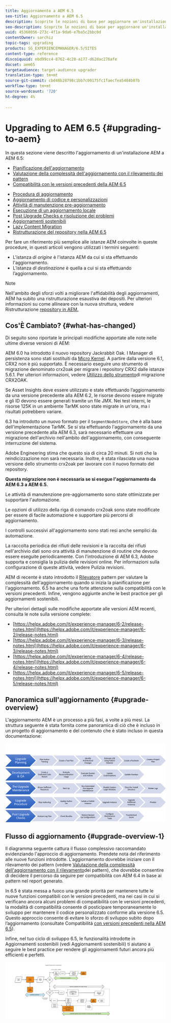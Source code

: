 ```yaml
---
title: Aggiornamento a AEM 6.5
seo-title: Aggiornamento a AEM 6.5
description: Scoprite le nozioni di base per aggiornare un'installazione AEM precedente a AEM 6.5.
seo-description: Scoprite le nozioni di base per aggiornare un'installazione AEM precedente a AEM 6.5.
uuid: 45368056-273c-4f1a-9da6-e7ba5c2bbc0d
contentOwner: sarchiz
topic-tags: upgrading
products: SG_EXPERIENCEMANAGER/6.5/SITES
content-type: reference
discoiquuid: ebd99cc4-8762-4c28-a177-d62dac276afe
docset: aem65
targetaudience: target-audience upgrader
translation-type: tm+mt
source-git-commit: cbd48b28798c1bb7c00175fc1faecfea5484b07b
workflow-type: tm+mt
source-wordcount: '720'
ht-degree: 4%

---
```



# Upgrading to AEM 6.5 {#upgrading-to-aem}

In questa sezione viene descritto l&#39;aggiornamento di un&#39;installazione AEM a AEM 6.5:

* [Pianificazione dell&#39;aggiornamento](/help/sites-deploying/upgrade-planning.md)
* [Valutazione della complessità dell&#39;aggiornamento con il rilevamento dei pattern](/help/sites-deploying/pattern-detector.md)
* [Compatibilità con le versioni precedenti della AEM 6.5](/help/sites-deploying/backward-compatibility.md)

<!--* [Using Offline Reindexing To Reduce Downtime During an Upgrade](/help/sites-deploying/upgrade-offline-reindexing.md)-->
* [Procedura di aggiornamento](/help/sites-deploying/upgrade-procedure.md)
* [Aggiornamento di codice e personalizzazioni](/help/sites-deploying/upgrading-code-and-customizations.md)
* [Attività di manutenzione pre-aggiornamento](/help/sites-deploying/pre-upgrade-maintenance-tasks.md)
* [Esecuzione di un aggiornamento locale](/help/sites-deploying/in-place-upgrade.md)
* [Post Upgrade Checks e risoluzione dei problemi](/help/sites-deploying/post-upgrade-checks-and-troubleshooting.md)
* [Aggiornamenti sostenibili](/help/sites-deploying/sustainable-upgrades.md)
* [Lazy Content Migration](/help/sites-deploying/lazy-content-migration.md)
* [Ristrutturazione del repository nella AEM 6.5](/help/sites-deploying/repository-restructuring.md)

Per fare un riferimento più semplice alle istanze AEM coinvolte in queste procedure, in questi articoli vengono utilizzati i termini seguenti:

* L&#39;istanza *di origine* è l&#39;istanza AEM da cui si sta effettuando l&#39;aggiornamento.
* L’istanza *di destinazione* è quella a cui si sta effettuando l’aggiornamento.

>[!NOTE]
>
>Nell&#39;ambito degli sforzi volti a migliorare l&#39;affidabilità degli aggiornamenti, AEM ha subito una ristrutturazione esaustiva dei depositi. Per ulteriori informazioni su come allineare con la nuova struttura, vedere Ristrutturazione [repository in AEM.](/help/sites-deploying/repository-restructuring.md)

## Cos&#39;È Cambiato? {#what-has-changed}

Di seguito sono riportate le principali modifiche apportate alle note nelle ultime diverse versioni di AEM:

AEM 6.0 ha introdotto il nuovo repository Jackrabbit Oak. I Manager di persistenza sono stati sostituiti da [Micro Kernel](/help/sites-deploying/platform.md#contentbody_title_4). A partire dalla versione 6.1, CRX2 non è più supportato. È necessario eseguire uno strumento di migrazione denominato crx2oak per migrare i repository CRX2 dalle istanze 5.6.1. Per ulteriori informazioni, vedere [Utilizzo dello strumento](/help/sites-deploying/using-crx2oak.md)di migrazione CRX2OAK.

Se Asset Insights deve essere utilizzato e state effettuando l’aggiornamento da una versione precedente alla AEM 6.2, le risorse devono essere migrate e gli ID devono essere generati tramite un file JMX. Nei test interni, le risorse 125K in un ambiente TarMK sono state migrate in un&#39;ora, ma i risultati potrebbero variare.

6.3 ha introdotto un nuovo formato per il `SegmentNodeStore`, che è alla base dell&#39;implementazione TarMK. Se si sta effettuando l&#39;aggiornamento da una versione precedente alla AEM 6.3, sarà necessario effettuare una migrazione dell&#39;archivio nell&#39;ambito dell&#39;aggiornamento, con conseguente interruzione del sistema.

 Adobe Engineering stima che questo sia di circa 20 minuti. Si noti che la reindicizzazione non sarà necessaria. Inoltre, è stata rilasciata una nuova versione dello strumento crx2oak per lavorare con il nuovo formato del repository.

**Questa migrazione non è necessaria se si esegue l&#39;aggiornamento da AEM 6.3 a AEM 6.5.**

Le attività di manutenzione pre-aggiornamento sono state ottimizzate per supportare l&#39;automazione.

Le opzioni di utilizzo della riga di comando crx2oak sono state modificate per essere di facile automazione e supportare più percorsi di aggiornamento.

I controlli successivi all&#39;aggiornamento sono stati resi anche semplici da automazione.

La raccolta periodica dei rifiuti delle revisioni e la raccolta dei rifiuti nell&#39;archivio dati sono ora attività di manutenzione di routine che devono essere eseguite periodicamente. Con l&#39;introduzione di AEM 6.3,  Adobe supporta e consiglia la pulizia delle revisioni online. Per informazioni sulla configurazione di queste attività, vedere Pulizia [](/help/sites-deploying/revision-cleanup.md) revisioni.

AEM di recente è stato introdotto il [Rilevatore](/help/sites-deploying/pattern-detector.md) pattern per valutare la complessità dell&#39;aggiornamento quando si inizia la pianificazione per l&#39;aggiornamento. 6.5 ha anche una forte attenzione sulla compatibilità [](/help/sites-deploying/backward-compatibility.md) con le versioni precedenti. Infine, vengono aggiunte anche le best practice per gli aggiornamenti [](/help/sites-deploying/sustainable-upgrades.md) sostenibili.

Per ulteriori dettagli sulle modifiche apportate alle versioni AEM recenti, consulta le note sulla versione complete:

* [https://helpx.adobe.com/it/experience-manager/6-2/release-notes.html](https://helpx.adobe.com/it/experience-manager/6-2/release-notes.html)
* [https://helpx.adobe.com/it/experience-manager/6-3/release-notes.html](https://helpx.adobe.com/it/experience-manager/6-3/release-notes.html)
* [https://helpx.adobe.com/it/experience-manager/6-4/release-notes.html](https://helpx.adobe.com/it/experience-manager/6-4/release-notes.html)
* [https://helpx.adobe.com/it/experience-manager/6-5/release-notes.html](https://helpx.adobe.com/it/experience-manager/6-5/release-notes.html)

## Panoramica sull&#39;aggiornamento {#upgrade-overview}

L&#39;aggiornamento AEM è un processo a più fasi, a volte a più mesi. La struttura seguente è stata fornita come panoramica di ciò che è incluso in un progetto di aggiornamento e del contenuto che è stato incluso in questa documentazione:

![screen_shot_2018-03-30at80708am](assets/screen_shot_2018-03-30at80708am.png)

## Flusso di aggiornamento {#upgrade-overview-1}

Il diagramma seguente cattura il flusso complessivo raccomandato evidenziando l&#39;approccio di aggiornamento. Prendete nota del riferimento alle nuove funzioni introdotte. L&#39;aggiornamento dovrebbe iniziare con il rilevamento dei pattern (vedere [Valutazione della complessità dell&#39;aggiornamento con il rilevamento](/help/sites-deploying/pattern-detector.md)dei pattern), che dovrebbe consentire di decidere il percorso da seguire per compatibilità con AEM 6.4 in base ai pattern nel report generato.

In 6.5 è stata messa a fuoco una grande priorità per mantenere tutte le nuove funzioni compatibili con le versioni precedenti, ma nei casi in cui si verificano ancora alcuni problemi di compatibilità con le versioni precedenti, la modalità di compatibilità consente di posticipare temporaneamente lo sviluppo per mantenere il codice personalizzato conforme alla versione 6.5. Questo approccio consente di evitare lo sforzo di sviluppo subito dopo l’aggiornamento (consultate Compatibilità [con versioni precedenti nella AEM 6.5](/help/sites-deploying/backward-compatibility.md)).

Infine, nel tuo ciclo di sviluppo 6.5, le funzionalità introdotte in Aggiornamenti sostenibili (vedi Aggiornamenti [](/help/sites-deploying/sustainable-upgrades.md)sostenibili) ti aiutano a seguire le best practice per rendere gli aggiornamenti futuri ancora più efficienti e perfetti.

![6_4_upgrade_overviewflowchart-newpage3](assets/6_4_upgrade_overviewflowchart-newpage3.png)

